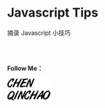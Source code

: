 # Javascript Tips

摘录 Javascript 小技巧

<br>
<br>

**Follow Me：**

[![chenqinchao](img/chenqinchao.png "Chenqinchao")](http://www.biuxbiu.design/?_blank)